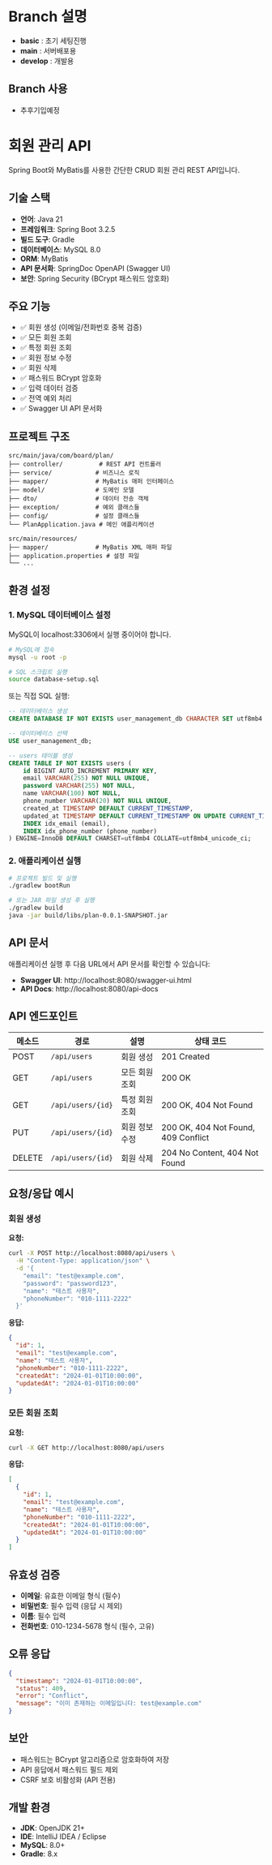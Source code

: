 # Branch 설명
 - **basic** : 초기 세팅진행
 - **main** : 서버배포용
 - **develop** : 개발용
## Branch 사용
 - 추후기입예정

# 회원 관리 API 

Spring Boot와 MyBatis를 사용한 간단한 CRUD 회원 관리 REST API입니다.

## 기술 스택

- **언어**: Java 21
- **프레임워크**: Spring Boot 3.2.5
- **빌드 도구**: Gradle
- **데이터베이스**: MySQL 8.0
- **ORM**: MyBatis
- **API 문서화**: SpringDoc OpenAPI (Swagger UI)
- **보안**: Spring Security (BCrypt 패스워드 암호화)

## 주요 기능

- ✅ 회원 생성 (이메일/전화번호 중복 검증)
- ✅ 모든 회원 조회
- ✅ 특정 회원 조회
- ✅ 회원 정보 수정
- ✅ 회원 삭제
- ✅ 패스워드 BCrypt 암호화
- ✅ 입력 데이터 검증
- ✅ 전역 예외 처리
- ✅ Swagger UI API 문서화

## 프로젝트 구조

```
src/main/java/com/board/plan/
├── controller/          # REST API 컨트롤러
├── service/            # 비즈니스 로직
├── mapper/             # MyBatis 매퍼 인터페이스
├── model/              # 도메인 모델
├── dto/                # 데이터 전송 객체
├── exception/          # 예외 클래스들
├── config/             # 설정 클래스들
└── PlanApplication.java # 메인 애플리케이션

src/main/resources/
├── mapper/             # MyBatis XML 매퍼 파일
├── application.properties # 설정 파일
└── ...
```

## 환경 설정

### 1. MySQL 데이터베이스 설정

MySQL이 localhost:3306에서 실행 중이어야 합니다.

```bash
# MySQL에 접속
mysql -u root -p

# SQL 스크립트 실행
source database-setup.sql
```

또는 직접 SQL 실행:

```sql
-- 데이터베이스 생성
CREATE DATABASE IF NOT EXISTS user_management_db CHARACTER SET utf8mb4 COLLATE utf8mb4_unicode_ci;

-- 데이터베이스 선택
USE user_management_db;

-- users 테이블 생성
CREATE TABLE IF NOT EXISTS users (
    id BIGINT AUTO_INCREMENT PRIMARY KEY,
    email VARCHAR(255) NOT NULL UNIQUE,
    password VARCHAR(255) NOT NULL,
    name VARCHAR(100) NOT NULL,
    phone_number VARCHAR(20) NOT NULL UNIQUE,
    created_at TIMESTAMP DEFAULT CURRENT_TIMESTAMP,
    updated_at TIMESTAMP DEFAULT CURRENT_TIMESTAMP ON UPDATE CURRENT_TIMESTAMP,
    INDEX idx_email (email),
    INDEX idx_phone_number (phone_number)
) ENGINE=InnoDB DEFAULT CHARSET=utf8mb4 COLLATE=utf8mb4_unicode_ci;
```

### 2. 애플리케이션 실행

```bash
# 프로젝트 빌드 및 실행
./gradlew bootRun

# 또는 JAR 파일 생성 후 실행
./gradlew build
java -jar build/libs/plan-0.0.1-SNAPSHOT.jar
```

## API 문서

애플리케이션 실행 후 다음 URL에서 API 문서를 확인할 수 있습니다:

- **Swagger UI**: http://localhost:8080/swagger-ui.html
- **API Docs**: http://localhost:8080/api-docs

## API 엔드포인트

| 메소드 | 경로 | 설명 | 상태 코드 |
|--------|------|------|-----------|
| POST | `/api/users` | 회원 생성 | 201 Created |
| GET | `/api/users` | 모든 회원 조회 | 200 OK |
| GET | `/api/users/{id}` | 특정 회원 조회 | 200 OK, 404 Not Found |
| PUT | `/api/users/{id}` | 회원 정보 수정 | 200 OK, 404 Not Found, 409 Conflict |
| DELETE | `/api/users/{id}` | 회원 삭제 | 204 No Content, 404 Not Found |

## 요청/응답 예시

### 회원 생성

**요청:**
```bash
curl -X POST http://localhost:8080/api/users \
  -H "Content-Type: application/json" \
  -d '{
    "email": "test@example.com",
    "password": "password123",
    "name": "테스트 사용자",
    "phoneNumber": "010-1111-2222"
  }'
```

**응답:**
```json
{
  "id": 1,
  "email": "test@example.com",
  "name": "테스트 사용자",
  "phoneNumber": "010-1111-2222",
  "createdAt": "2024-01-01T10:00:00",
  "updatedAt": "2024-01-01T10:00:00"
}
```

### 모든 회원 조회

**요청:**
```bash
curl -X GET http://localhost:8080/api/users
```

**응답:**
```json
[
  {
    "id": 1,
    "email": "test@example.com",
    "name": "테스트 사용자",
    "phoneNumber": "010-1111-2222",
    "createdAt": "2024-01-01T10:00:00",
    "updatedAt": "2024-01-01T10:00:00"
  }
]
```

## 유효성 검증

- **이메일**: 유효한 이메일 형식 (필수)
- **비밀번호**: 필수 입력 (응답 시 제외)
- **이름**: 필수 입력
- **전화번호**: 010-1234-5678 형식 (필수, 고유)

## 오류 응답

```json
{
  "timestamp": "2024-01-01T10:00:00",
  "status": 409,
  "error": "Conflict",
  "message": "이미 존재하는 이메일입니다: test@example.com"
}
```

## 보안

- 패스워드는 BCrypt 알고리즘으로 암호화하여 저장
- API 응답에서 패스워드 필드 제외
- CSRF 보호 비활성화 (API 전용)

## 개발 환경

- **JDK**: OpenJDK 21+
- **IDE**: IntelliJ IDEA / Eclipse
- **MySQL**: 8.0+
- **Gradle**: 8.x 
